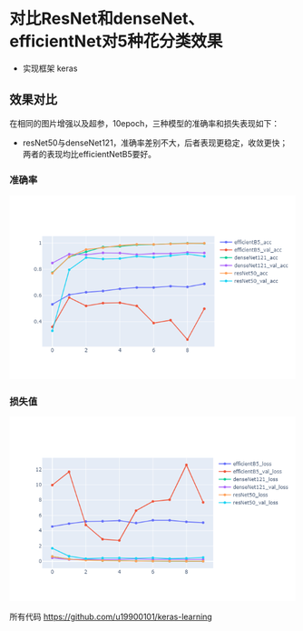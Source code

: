 # 对比ResNet和denseNet、efficientNet对5种花分类效果
- 实现框架 keras
## 效果对比
在相同的图片增强以及超参，10epoch，三种模型的准确率和损失表现如下：
- resNet50与denseNet121，准确率差别不大，后者表现更稳定，收敛更快；两者的表现均比efficientNetB5要好。
### 准确率
![准确率](accu.png)
### 损失值
![损失值](loss.png)

所有代码 https://github.com/u19900101/keras-learning